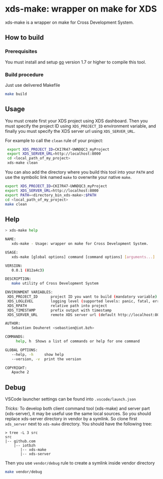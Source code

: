 xds-make: wrapper on make for XDS
=================================

xds-make is a wrapper on make for Cross Development System.

## How to build

### Prerequisites
 You must install and setup [go](https://golang.org/doc/install) version 1.7 or
 higher to compile this tool.

### Build procedure
Just use delivered Makefile
```bash
make build
```

## Usage
You must create first your XDS project using XDS dashboard.
Then you must specify the project ID using `XDS_PROJECT_ID` environment variable,
and finally you must specify the XDS server url using `XDS_SERVER_URL`.

For example to call the `clean` rule of your project:
```bash
 export XDS_PROJECT_ID=CKI7R47-UWNDQC3_myProject
 export XDS_SERVER_URL=http://localhost:8000
 cd <local_path_of_my_project>
 xds-make clean
```

You can also add the directory where you build this tool into your `PATH` and
use the symbolic link named `make` to overwrite your native `make`.

```bash
export XDS_PROJECT_ID=CKI7R47-UWNDQC3_myProject
export XDS_SERVER_URL=http://localhost:8000
export PATH=<directory_bin_xds-make>:$PATH
cd <local_path_of_my_project>
make clean
```

## Help

```bash
> xds-make help

NAME:
   xds-make - Usage: wrapper on make for Cross Development System.

USAGE:
   xds-make [global options] command [command options] [arguments...]

VERSION:
   0.0.1 (812a4c3)

DESCRIPTION:
   make utility of Cross Development System

ENVIRONMENT VARIABLES:
 XDS_PROJECT_ID      project ID you want to build (mandatory variable)
 XDS_LOGLEVEL        logging level (supported levels: panic, fatal, error, warn, info, debug)
 XDS_RPATH           relative path into project
 XDS_TIMESTAMP       prefix output with timestamp
 XDS_SERVER_URL      remote XDS server url (default http://localhost:8000)

AUTHOR:
   Sebastien Douheret <sebastien@iot.bzh>

COMMANDS:
     help, h  Shows a list of commands or help for one command

GLOBAL OPTIONS:
   --help, -h     show help
   --version, -v  print the version

COPYRIGHT:
   Apache 2
```

## Debug

VSCode launcher settings can be found into `.vscode/launch.json`

_Tricks:_ To develop both client command tool (xds-make) and server part
(xds-server), it may be useful use the same local sources.
So you should replace xds-server directory in vendor by a symlink.
So clone first `xds_server` next to `xds-make` directory.
You should have the following tree:
```
> tree -L 3 src
src
|-- github.com
    |-- iotbzh
       |-- xds-make
       |-- xds-server
```
Then you use `vendor/debug` rule to create a symlink inside vendor directory
```bash
make vendor/debug
```
